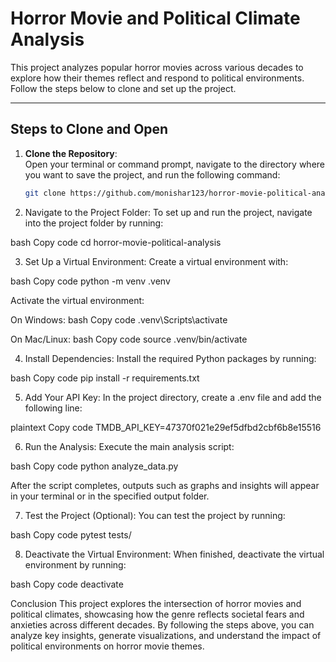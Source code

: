 # Horror Movie and Political Climate Analysis

This project analyzes popular horror movies across various decades to explore how their themes reflect and respond to political environments. Follow the steps below to clone and set up the project.

---

## Steps to Clone and Open

1. **Clone the Repository**:  
   Open your terminal or command prompt, navigate to the directory where you want to save the project, and run the following command:  
   ```bash
   git clone https://github.com/monishar123/horror-movie-political-analysis.git


2. Navigate to the Project Folder:
To set up and run the project, navigate into the project folder by running:

bash
Copy code
cd horror-movie-political-analysis

3. Set Up a Virtual Environment:
Create a virtual environment with:

bash
Copy code
python -m venv .venv

Activate the virtual environment:

On Windows:
bash
Copy code
.venv\Scripts\activate

On Mac/Linux:
bash
Copy code
source .venv/bin/activate

4. Install Dependencies:
Install the required Python packages by running:

bash
Copy code
pip install -r requirements.txt

5. Add Your API Key:
In the project directory, create a .env file and add the following line:

plaintext
Copy code
TMDB_API_KEY=47370f021e29ef5dfbd2cbf6b8e15516

6. Run the Analysis:
Execute the main analysis script:

bash
Copy code
python analyze_data.py

After the script completes, outputs such as graphs and insights will appear in your terminal or in the specified output folder.

7. Test the Project (Optional):
You can test the project by running:

bash
Copy code
pytest tests/

8. Deactivate the Virtual Environment:
When finished, deactivate the virtual environment by running:

bash
Copy code
deactivate

Conclusion
This project explores the intersection of horror movies and political climates, showcasing how the genre reflects societal fears and anxieties across different decades. By following the steps above, you can analyze key insights, generate visualizations, and understand the impact of political environments on horror movie themes. 
